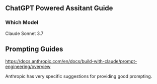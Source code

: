 ## ChatGPT Powered Assitant Guide

### Which Model

Claude Sonnet 3.7 

## Prompting Guides

https://docs.anthropic.com/en/docs/build-with-claude/prompt-engineering/overview

Anthropic has very specific suggestions for providing good prompting.

